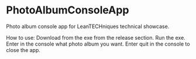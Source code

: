 # PhotoAlbumConsoleApp
Photo album console app for LeanTECHniques technical showcase.

How to use:
Download from the exe from the release section.
Run the exe.
Enter in the console what photo album you want.
Enter quit in the console to close the app.
